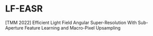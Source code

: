 # LF-EASR
[TMM 2022] Efficient Light Field Angular Super-Resolution With Sub-Aperture Feature Learning and Macro-Pixel Upsampling
